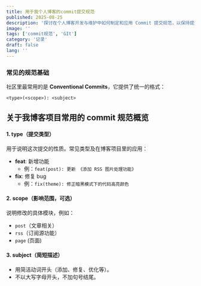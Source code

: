```yaml
---
title: 用于我个人博客的commit提交规范
published: 2025-08-25
description: '探讨在个人博客开发与维护中如何制定和应用 Commit 提交规范，以保持提交历史清晰、可追踪。'
image: ''
tags: ['commit规范', 'GIt']
category: '记录'
draft: false 
lang: ''
---
```


### 常见的规范基础

社区里最常用的是 **Conventional Commits**，它提供了统一的格式：

```
<type>(<scope>): <subject>
```

## 关于我博客项目常用的 commit 规范概览

#### 1. type（提交类型）

用于说明这次提交的性质。常见类型及在博客项目里的应用：

- **feat**: 新增功能
  - 例：`feat(post): 更新 《添加 RSS 图片处理功能》`
- **fix**: 修复 bug
  - 例：`fix(theme): 修正暗黑模式下的代码高亮颜色`

#### 2. scope（影响范围，可选）

说明修改的具体模块，例如：

- `post`（文章相关）
- `rss`（订阅源功能）
- `page` (页面)

#### 3. subject（简短描述）

- 用简洁动词开头（添加、修复、优化等）。
- 不以大写字母开头，不加句号结尾。

